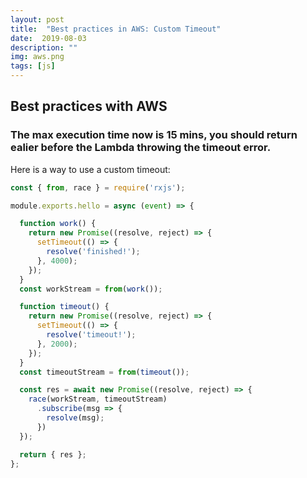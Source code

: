 ```yaml
---
layout: post
title:  "Best practices in AWS: Custom Timeout"
date:  2019-08-03
description: ""
img: aws.png
tags: [js]
---
```


## Best practices with AWS

### The max execution time now is 15 mins, you should return ealier before the Lambda throwing the timeout error.

Here is a way to use a custom timeout:
```js
const { from, race } = require('rxjs');

module.exports.hello = async (event) => {

  function work() {
    return new Promise((resolve, reject) => {
      setTimeout(() => {
        resolve('finished!');
      }, 4000);
    });
  }
  const workStream = from(work());

  function timeout() {
    return new Promise((resolve, reject) => {
      setTimeout(() => {
        resolve('timeout!');
      }, 2000);
    });
  }
  const timeoutStream = from(timeout());

  const res = await new Promise((resolve, reject) => {
    race(workStream, timeoutStream)
      .subscribe(msg => {
        resolve(msg);
      })
  });

  return { res };
};

```